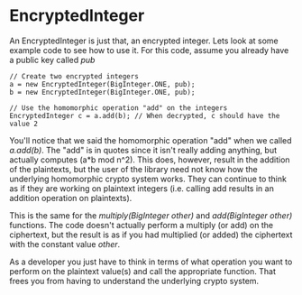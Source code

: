 # EncryptedInteger #
An EncryptedInteger is just that, an encrypted integer. Lets look at some example code to see how to use it. For this code, assume you already have a public key called _pub_
```
// Create two encrypted integers
a = new EncryptedInteger(BigInteger.ONE, pub);
b = new EncryptedInteger(BigInteger.ONE, pub);

// Use the homomorphic operation "add" on the integers
EncryptedInteger c = a.add(b); // When decrypted, c should have the value 2
```
You'll notice that we said the homomorphic operation "add" when we called _a.add(b)_. The "add" is in quotes since it isn't really adding anything, but actually computes (a\*b mod n^2). This does, however, result in the addition of the plaintexts, but the user of the library need not know how the underlying homomorphic crypto system works. They can continue to think as if they are working on plaintext integers (i.e. calling add results in an addition operation on plaintexts).

This is the same for the _multiply(BigInteger other)_ and _add(BigInteger other)_ functions. The code doesn't actually perform a multiply (or add) on the ciphertext, but the result is as if you had multiplied (or added) the ciphertext with the constant value _other_.

As a developer you just have to think in terms of what operation you want to perform on the plaintext value(s) and call the appropriate function. That frees you from having to understand the underlying crypto system.